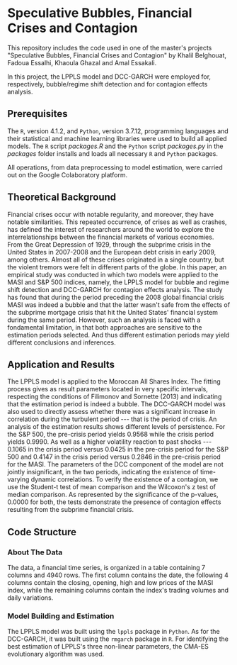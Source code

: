 # Speculative Bubbles, Financial Crises and Contagion

This repository includes the code used in one of the master's projects "Speculative Bubbles, Financial Crises and Contagion" by Khalil Belghouat, Fadoua Essalhi, Khaoula Ghazal and Amal Essakali.

In this project, the LPPLS model and DCC-GARCH were employed for, respectively, bubble/regime shift detection and for contagion effects analysis.

## Prerequisites

The ```R```, version 4.1.2, and ```Python```, version 3.7.12, programming languages and their statistical and machine learning libraries were used to build all applied models. The ```R``` script _packages.R_ and the ```Python``` script _packages.py_ in the _packages_ folder installs and loads all necessary ```R``` and ```Python``` packages. 

All operations, from data preprocessing to model estimation, were carried out on the Google Colaboratory platform.

## Theoretical Background

Financial crises occur with notable regularity, and moreover, they have notable similarities. This repeated occurrence, of crises as well as crashes, has defined the interest of researchers around the world to explore the interrelationships between the financial markets of various economies. From the Great Depression of 1929, through the subprime crisis in the United States in 2007-2008 and the European debt crisis in early 2009, among others. Almost all of these crises originated in a single country, but the violent tremors were felt in different parts of the globe. In this paper, an empirical study was conducted in which two models were applied to the MASI and S&P 500 indices, namely, the LPPLS model for bubble and regime shift detection and DCC-GARCH for contagion effects analysis. The study has found that during the period preceding the 2008 global financial crisis MASI was indeed a bubble and that the latter wasn't safe from the effects of the subprime mortgage crisis that hit the United States' financial system during the same period. However, such an analysis is faced with a fondamental limitation, in that both approaches are sensitive to the estimation periods selected. And thus different estimation periods may yield different conclusions and inferences.

## Application and Results

The LPPLS model is applied to the Moroccan All Shares Index. The fitting process gives as result parameters located in very specific intervals, respecting the conditions of Filimonov and Sornette (2013) and indicating that the estimation period is indeed a bubble. The DCC-GARCH model was also used to directly assess whether there was a significant increase in correlation during the turbulent period --- that is the period of crisis. An analysis of the estimation results shows different levels of persistence. For the S&P 500, the pre-crisis period yields 0.9568 while the crisis period yields 0.9990. As well as a higher volatility reaction to past shocks --- 0.1065 in the crisis period versus 0.0425 in the pre-crisis period for the S&P 500 and 0.4147 in the crisis period versus 0.2846 in the pre-crisis period for the MASI. The parameters of the DCC component of the model are not jointly insignificant, in the two periods, indicating the existence of time-varying dynamic correlations. To verify the existence of a contagion, we use the Student-t test of mean comparison and the Wilcoxon's z test of median comparison. As represented by the significance of the p-values, 0.0000 for both, the tests demonstrate the presence of contagion effects resulting from the subprime financial crisis.

## Code Structure

### About The Data

The data, a financial time series, is organized in a table containing 7 columns and 4940 rows. The first column contains the date, the following 4 columns contain the closing, opening, high and low prices of the MASI index, while the remaining columns contain the index's trading volumes and daily variations.

### Model Building and Estimation

The LPPLS model was built using the ```lppls``` package in ```Python```. As for the DCC-GARCH, it was built using the ```rmgarch``` package in ```R```. For identifying the best estimation of LPPLS's three non-linear parameters, the CMA-ES evolutionary algorithm was used.

